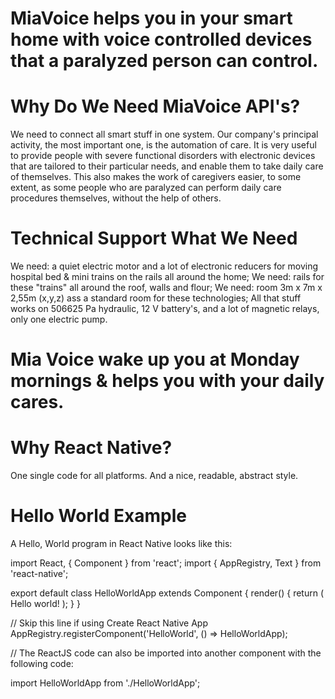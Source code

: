 # MiaVoice helps you in your smart home with voice controlled devices that a paralyzed person can control.

  # Why Do We Need MiaVoice API's?

  We need to connect all smart stuff in one system. Our company's principal activity, the most important one, is the automation of care. It is very useful to provide people with severe functional disorders with electronic devices that are tailored to their particular needs, and enable them to take daily care of themselves. This also makes the work of caregivers easier, to some extent, as some people who are paralyzed can perform daily care procedures themselves, without the help of others.​

  # Technical Support What We Need

  We need: a quiet electric motor and a lot of electronic reducers for moving hospital bed & mini trains on the rails all around the home;
  We need: rails for these "trains" all around the roof, walls and flour;
  We need: room 3m x 7m x 2,55m (x,y,z) ass a standard room for these technologies;
  All that stuff works on 506625 Pa hydraulic, 12 V battery's, and a lot of magnetic relays, only one electric pump.

  # Mia Voice wake up you at Monday mornings & helps you with your daily cares.
  
  # Why React Native?
  
  One single code for all platforms. And a nice, readable, abstract style. 
  
  # Hello World Example
  
  A Hello, World program in React Native looks like this:

import React, { Component } from 'react';
import { AppRegistry, Text } from 'react-native';

export default class HelloWorldApp extends Component {
  render() {
    return (
      <Text>Hello world!</Text>
    );
  }
}

// Skip this line if using Create React Native App
AppRegistry.registerComponent('HelloWorld', () => HelloWorldApp);

// The ReactJS code can also be imported into another component with the following code:

import HelloWorldApp from './HelloWorldApp';
